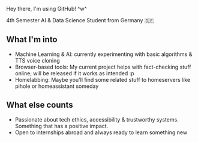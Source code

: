 Hey there, I'm using GitHub! ^w^

4th Semester AI & Data Science Student from Germany 🇩🇪

##  What I'm into
- Machine Learning & AI: currently experimenting with basic algorithms & TTS voice cloning
- Browser-based tools: My current project helps with fact-checking stuff online; will be released if it works as intended :p
- Homelabbing: Maybe you'll find some related stuff to homeservers like pihole or homeassistant someday

## What else counts
- Passionate about tech ethics, accessibility & trustworthy systems. Something that has a positive impact.
- Open to internships abroad and always ready to learn something new
